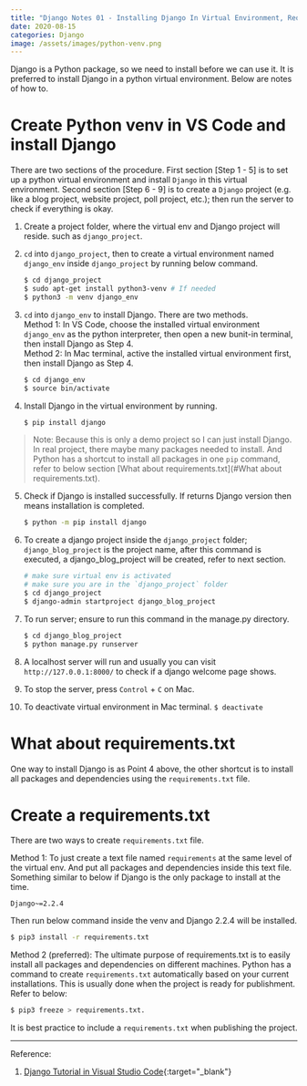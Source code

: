 ```yaml
---
title: "Django Notes 01 - Installing Django In Virtual Environment, Requirements.txt"
date: 2020-08-15
categories: Django
image: /assets/images/python-venv.png
---
```


<!--excerpt.start-->Django is a Python package, so we need to install before we can use it. It is preferred to install Django in a python virtual environment. <!--excerpt.end-->Below are notes of how to. 
 
# Create Python venv in VS Code and install Django
There are two sections of the procedure. First section [Step 1 - 5] is to set up a python virtual environment and install `Django` in this virtual environment. Second section [Step 6 - 9] is to create a `Django` project (e.g. like a blog project, website project, poll project, etc.); then run the server to check if everything is okay.

1.  Create a project folder, where the virtual env and Django project will reside. such as `django_project`.
2.  `cd` into `django_project`, then to create a virtual environment named `django_env` inside `django_project` by running below command.

    ```sh
    $ cd django_project
    $ sudo apt-get install python3-venv # If needed
    $ python3 -m venv django_env
    ```

3.  `cd` into `django_env` to install Django. There are two methods.  
    Method 1: In VS Code, choose the installed virtual environment `django_env` as the python interpreter, then open a new bunit-in terminal, then install Django as Step 4.  
    Method 2: In Mac terminal, active the installed virtual environment first, then install Django as Step 4.

    ```sh
    $ cd django_env
    $ source bin/activate
    ```

4.  Install Django in the virtual environment by running.

    ```sh
    $ pip install django
    ```
> Note: Because this is only a demo project so I can just install Django. In real project, there maybe many packages needed to install. And Python has a shortcut to install all packages in one `pip` command, refer to below section [What about requirements.txt](#What about requirements.txt). 
5.  Check if Django is installed successfully. If returns Django version then means installation is completed.

    ```sh
    $ python -m pip install django
    ```

6.  To create a django project inside the `django_project` folder; `django_blog_project` is the project name, after this command is executed, a django_blog_project will be created, refer to next section. 

    ```sh
    # make sure virtual env is activated
    # make sure you are in the `django_project` folder
    $ cd django_project
    $ django-admin startproject django_blog_project
    ```

7.  To run server; ensure to run this command in the manage.py directory.

    ```sh
    $ cd django_blog_project
    $ python manage.py runserver
    ```

8.	A localhost server will run and usually you can visit `http://127.0.0.1:8000/` to check if a django welcome page shows.  

9.	To stop the server, press `Control` + `C` on Mac.

10. To deactivate virtual environment in Mac terminal.
    `$ deactivate`  

# What about requirements.txt 
One way to install Django is as Point 4 above, the other shortcut is to install all packages and dependencies using the `requirements.txt` file. 

# Create a requirements.txt  
There are two ways to create `requirements.txt` file. 

Method 1: To just create a text file named `requirements` at the same level of the virtual env. And put all packages and dependencies inside this text file. Something similar to below if Django is the only package to install at the time. 
```text
Django~=2.2.4
```  
Then run below command inside the venv and Django 2.2.4 will be installed. 
```sh
$ pip3 install -r requirements.txt
``` 
Method 2 (preferred): The ultimate purpose of requirements.txt is to easily install all packages and dependencies on different machines. Python has a command to create `requirements.txt` automatically based on your current installations. This is usually done when the project is ready for publishment. Refer to below:
```sh
$ pip3 freeze > requirements.txt.
```    
It is best practice to include a `requirements.txt` when publishing the project. 

 
***
Reference: 
1. [Django Tutorial in Visual Studio Code](https://code.visualstudio.com/docs/python/tutorial-django){:target="\_blank"}
